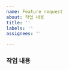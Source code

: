 ```yaml
---
name: Feature request
about: 작업 내용
title: ''
labels: ''
assignees: ''

---
```


### 작업 내용

<!-- 작업할 내용을 설명해 주세요. -->
